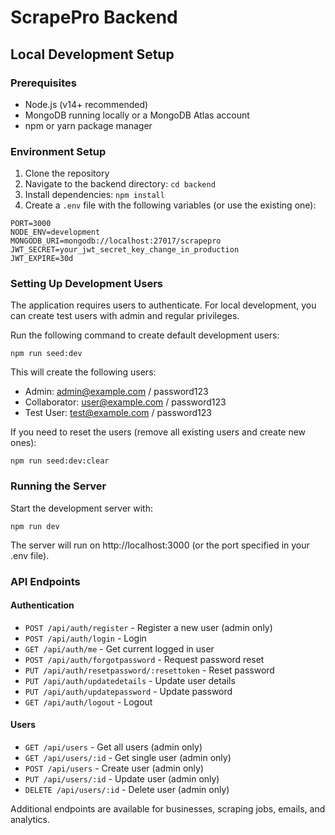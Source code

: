 # ScrapePro Backend

## Local Development Setup

### Prerequisites

- Node.js (v14+ recommended)
- MongoDB running locally or a MongoDB Atlas account
- npm or yarn package manager

### Environment Setup

1. Clone the repository
2. Navigate to the backend directory: `cd backend`
3. Install dependencies: `npm install`
4. Create a `.env` file with the following variables (or use the existing one):

```
PORT=3000
NODE_ENV=development
MONGODB_URI=mongodb://localhost:27017/scrapepro
JWT_SECRET=your_jwt_secret_key_change_in_production
JWT_EXPIRE=30d
```

### Setting Up Development Users

The application requires users to authenticate. For local development, you can create test users with admin and regular privileges.

Run the following command to create default development users:

```
npm run seed:dev
```

This will create the following users:

- Admin: admin@example.com / password123
- Collaborator: user@example.com / password123
- Test User: test@example.com / password123

If you need to reset the users (remove all existing users and create new ones):

```
npm run seed:dev:clear
```

### Running the Server

Start the development server with:

```
npm run dev
```

The server will run on http://localhost:3000 (or the port specified in your .env file).

### API Endpoints

#### Authentication

- `POST /api/auth/register` - Register a new user (admin only)
- `POST /api/auth/login` - Login
- `GET /api/auth/me` - Get current logged in user
- `POST /api/auth/forgotpassword` - Request password reset
- `PUT /api/auth/resetpassword/:resettoken` - Reset password
- `PUT /api/auth/updatedetails` - Update user details
- `PUT /api/auth/updatepassword` - Update password
- `GET /api/auth/logout` - Logout

#### Users

- `GET /api/users` - Get all users (admin only)
- `GET /api/users/:id` - Get single user (admin only)
- `POST /api/users` - Create user (admin only)
- `PUT /api/users/:id` - Update user (admin only)
- `DELETE /api/users/:id` - Delete user (admin only)

Additional endpoints are available for businesses, scraping jobs, emails, and analytics.
